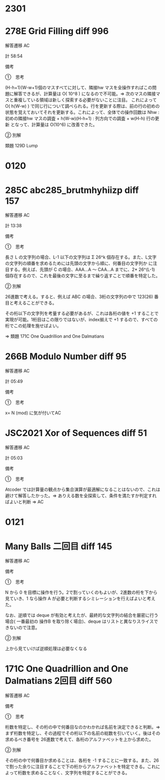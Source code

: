 # 2301

# 278E Grid Filling   diff 996

解答遷移 AC

計 58:54

備考

➀　思考

(H-h+1)(W-w+1)個のマスすべてに対して、隣接hw マスを全操作すればこの問題に解答できるが、計算量は O( 10^8 ) になるので不可能。⇒ 次のマスの隣接マスと重複している領域は新しく探索する必要がないことに注目。 これによって O( h(W-w) ) で同じ行について調べられる。行を更新する際は、前の行の初めの状態を覚えておいてそれを更新する。これによって、全体での操作回数は Nhw : 初めの隣接hw マスの調査 + h(W-w)(H-h+1) : 列方向での調査 + w(H-h) 行の更新 となって、計算量は O(10^6) に改善できた。

➁ 別解

類題 129D Lump


# 0120

# 285C abc285_brutmhyhiizp    diff　157

解答遷移 AC

計 13:38

備考

➀　思考

長さ L の文字列の場合、L-1 以下の文字列は Σ 26^k 個存在する。また、L文字の文字列の順番を求めるためには先頭の文字から順に、何番目の文字列か に注目する。例えば、先頭が C の場合、AAA...A ～ CAA...A までに、2* 26^(L-1) 個存在するので、これを最後の文字に至るまで繰り返すことで順番を特定した。


➁ 別解

26進数で考える。すると、例えば ABC の場合、3桁の文字列の中で 123(26) 番目と考えることができる。

その桁以下の文字列を考量する必要があるが、これは各桁の値を +1 することで実現が可能。1桁目はこの限りではないが、index揃えで +1 するので、すべての桁でこの処理を施せばよい。

⇒ 類題 171C One Quadrillion and One Dalmatians


# 266B Modulo Number  diff  95

解答遷移 AC

計 05:49

備考

➀　思考

x= N (mod) に気が付いてAC

# JSC2021  Xor of Sequences  diff 51

解答遷移 AC

計 05:03

備考

➀　思考

Atcoder では計算量の観点から集合演算が最適解になることはないので、これは避けて解答したかった。⇒ ありえる数を全探索して、条件を満たすか判定すればよいと判断 ⇒ AC


# 0121

# Many Balls   二回目  diff 145

解答遷移 AC

備考

➀　思考

N から 0 を目標に操作を行う。2で割っていくのもよいが、2進数の桁を下から見ていき、1 なら操作 A が必要と判断するシミレーションを行えばよいと考えた。

なお、逆順では deque が有効と考えたが、最終的な文字列の結合を厳密に行う場合( 一番最初の 操作B を取り除く場合)、deque はリストと異なりスライスできないので注意。

➁ 別解

上から見ていけば逆順処理は必要なくなる

# 171C One Quadrillion and One Dalmatians    2回目  diff 560

解答遷移 AC

備考

➀　思考

桁数を特定し、その桁の中で何番目なのかわかれば名前を決定できると判断。⇒ まず桁数を特定し、その過程でその桁以下の名前の総数を引いていく。後はその求めるべき番号を 26進数で考えて、各桁のアルファベットを上から求めた。

➁ 別解

その桁の中で何番目か求めることは、各桁を -1 することに一致する。また、26で割った余りに注目することで下の桁からアルファベットを特定できる。これによって桁数を求めることなく、文字列を特定することができる。





























